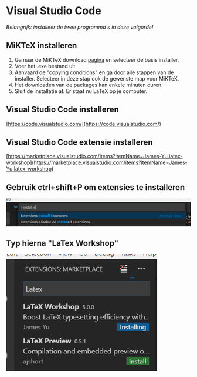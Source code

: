  # Visual Studio Code

_Belangrijk: installeer de twee programma&#39;s in deze volgorde!_

## MiKTeX installeren

  1. Ga naar de MiKTeX download [pagina](http://miktex.org/download/) en selecteer de basis installer.
  2. Voer het .exe bestand uit.
  3. Aanvaard de &quot;copying conditions&quot; en ga door alle stappen van de installer. Selecteer in deze stap ook de gewenste map voor MiKTeX.
  4. Het downloaden van de packages kan enkele minuten duren.
  5. Sluit de installatie af. Er staat nu LaTeX op je computer.

## Visual Studio Code installeren
[https://code.visualstudio.com/](https://code.visualstudio.com/)

## Visual Studio Code extensie installeren
[https://marketplace.visualstudio.com/items?itemName=James-Yu.latex-workshop](https://marketplace.visualstudio.com/items?itemName=James-Yu.latex-workshop)

## Gebruik ctrl+shift+P om extensies te installeren
![Extensies Installeren](https://github.com/BertCox/LaTex/blob/master/installation-procedure/Visual1.png)

## Typ hierna &quot;LaTex Workshop&quot;
![LaTeX Workshop](https://github.com/BertCox/LaTex/blob/master/installation-procedure/Visual2.png)
